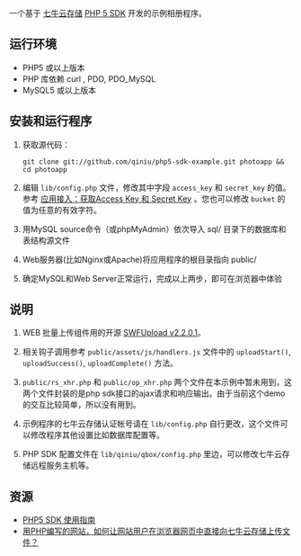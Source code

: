 
一个基于 [七牛云存储](http://www.qiniutek.com) [PHP 5 SDK](https://github.com/qiniu/php5-sdk) 开发的示例相册程序。

## 运行环境

- PHP5 或以上版本
- PHP 库依赖 curl , PDO, PDO_MySQL
- MySQL5 或以上版本

## 安装和运行程序

1. 获取源代码：

    `git clone git://github.com/qiniu/php5-sdk-example.git photoapp && cd photoapp`

2. 编辑 `lib/config.php` 文件，修改其中字段 `access_key` 和 `secret_key` 的值。参考 [应用接入：获取Access Key 和 Secret Key](http://docs.qiniutek.com/v3/sdk/php5-3/#acc-appkey) 。您也可以修改 `bucket` 的值为任意的有效字符。
3. 用MySQL source命令（或phpMyAdmin）依次导入 sql/ 目录下的数据库和表结构源文件
4. Web服务器(比如Nginx或Apache)将应用程序的根目录指向 public/
5. 确定MySQL和Web Server正常运行，完成以上两步，即可在浏览器中体验

## 说明

1. WEB 批量上传组件用的开源 [SWFUpload v2.2.0.1](http://code.google.com/p/swfupload/)。

2. 相关钩子调用参考 `public/assets/js/handlers.js` 文件中的 `uploadStart()`, `uploadSuccess()`, `uploadComplete()` 方法。

3. `public/rs_xhr.php` 和 `public/op_xhr.php` 两个文件在本示例中暂未用到，这两个文件封装的是php sdk接口的ajax请求和响应输出。由于当前这个demo的交互比较简单，所以没有用到。

4. 示例程序的七牛云存储认证帐号请在 `lib/config.php` 自行更改，这个文件可以修改程序其他设置比如数据库配置等。

5. PHP SDK 配置文件在 `lib/qiniu/qbox/config.php` 里边，可以修改七牛云存储远程服务主机等。

## 资源

- [PHP5 SDK 使用指南](http://docs.qiniutek.com/v3/sdk/php5-3/)
- [用PHP编写的网站，如何让网站用户在浏览器网页中直接向七牛云存储上传文件？](http://docs.qiniutek.com/v3/sdk/php5-3/#web-upload-files-directly)

